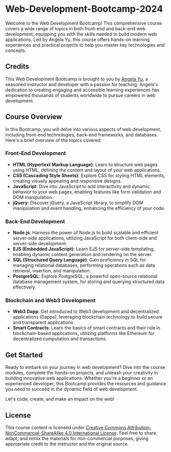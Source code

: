 # Web-Development-Bootcamp-2024

Welcome to the Web Development Bootcamp! This comprehensive course covers a wide range of topics in both front-end and back-end web development, equipping you with the skills needed to build modern web applications. Led by Angela Yu, this course offers hands-on learning experiences and practical projects to help you master key technologies and concepts.

## Credits

This Web Development Bootcamp is brought to you by [Angela Yu](https://www.appbrewery.co/), a seasoned instructor and developer with a passion for teaching. Angela's dedication to creating engaging and accessible learning experiences has empowered thousands of students worldwide to pursue careers in web development.

## Course Overview

In this Bootcamp, you will delve into various aspects of web development, including front-end technologies, back-end frameworks, and databases. Here's a brief overview of the topics covered:

### Front-End Development
- **HTML (Hypertext Markup Language)**: Learn to structure web pages using HTML, defining the content and layout of your web applications.
- **CSS (Cascading Style Sheets)**: Explore CSS for styling HTML elements, creating visually appealing and responsive designs.
- **JavaScript**: Dive into JavaScript to add interactivity and dynamic behavior to your web pages, enabling features like form validation and DOM manipulation.
- **jQuery**: Discover jQuery, a JavaScript library, to simplify DOM manipulation and event handling, enhancing the efficiency of your code.

### Back-End Development
- **Node.js**: Harness the power of Node.js to build scalable and efficient server-side applications, utilizing JavaScript for both client-side and server-side development.
- **EJS (Embedded JavaScript)**: Learn EJS for server-side templating, enabling dynamic content generation and rendering on the server.
- **SQL (Structured Query Language)**: Gain proficiency in SQL for managing relational databases, performing operations such as data retrieval, insertion, and manipulation.
- **PostgreSQL**: Explore PostgreSQL, a powerful open-source relational database management system, for storing and querying structured data effectively.

### Blockchain and Web3 Development
- **Web3 Dapp**: Get introduced to Web3 development and decentralized applications (Dapps), leveraging blockchain technology to build secure and transparent applications.
- **Smart Contracts**: Learn the basics of smart contracts and their role in blockchain-based applications, utilizing platforms like Ethereum for decentralized computation and transactions.

## Get Started

Ready to embark on your journey in web development? Dive into the course modules, complete the hands-on projects, and unleash your creativity in building innovative web applications. Whether you're a beginner or an experienced developer, this Bootcamp provides the resources and guidance you need to succeed in the dynamic field of web development.

Let's code, create, and make an impact on the web!

## License

This course content is licensed under [Creative Commons Attribution-NonCommercial-ShareAlike 4.0 International License](https://creativecommons.org/licenses/by-nc-sa/4.0/). Feel free to share, adapt, and remix the materials for non-commercial purposes, giving appropriate credit to the instructor and the original source.
